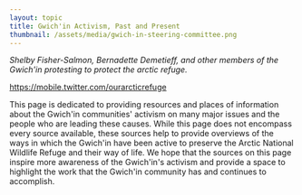 ```yaml
---
layout: topic
title: Gwich'in Activism, Past and Present
thumbnail: /assets/media/gwich-in-steering-committee.png
---
```

*Shelby Fisher-Salmon, Bernadette Demetieff, and other members of the Gwich'in  protesting to protect the arctic refuge.*

https://mobile.twitter.com/ourarcticrefuge

This page is dedicated to providing resources and places of information about the Gwich'in communities' activism on many major issues and the people who are leading these causes. While this page does not encompass every source available, these sources help to provide overviews of the ways in which the Gwich'in have been active to preserve the Arctic National Wildlife Refuge and their way of life. We hope that the sources on this page inspire more awareness of the Gwich'in's activism and provide a space to highlight the work that the Gwich'in community has and continues to accomplish.